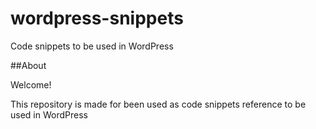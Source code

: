# wordpress-snippets

Code snippets to be used in WordPress

##About

Welcome! 

This repository is made for been used as code snippets reference to be used in WordPress